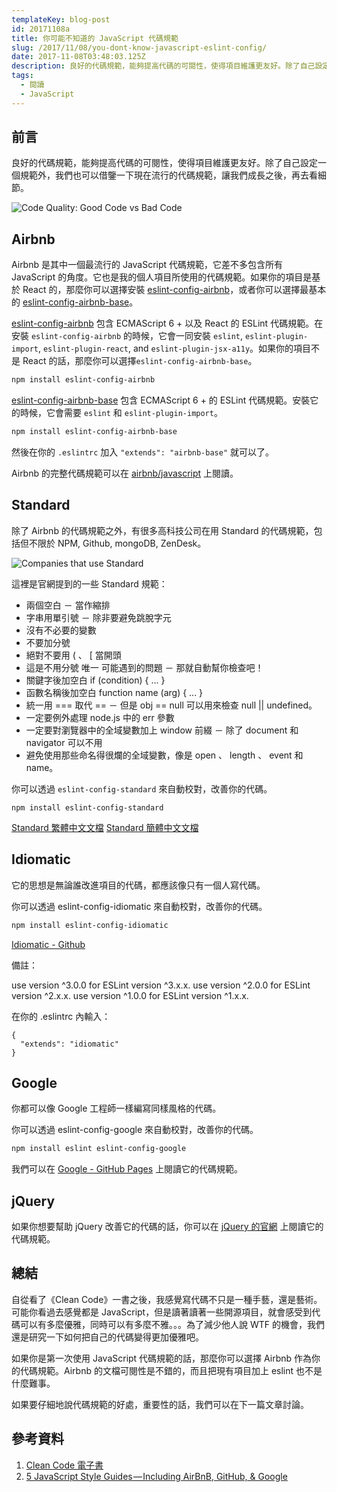 ```yaml
---
templateKey: blog-post
id: 20171108a
title: 你可能不知道的 JavaScript 代碼規範
slug: /2017/11/08/you-dont-know-javascript-eslint-config/
date: 2017-11-08T03:48:03.125Z
description: 良好的代碼規範，能夠提高代碼的可閱性，使得項目維護更友好。除了自己設定一個規範外，我們也可以借鑒一下現在流行的代碼規範，讓我們成長之後，再去看細節。
tags:
  - 閱讀
  - JavaScript
---
```


## 前言

良好的代碼規範，能夠提高代碼的可閱性，使得項目維護更友好。除了自己設定一個規範外，我們也可以借鑒一下現在流行的代碼規範，讓我們成長之後，再去看細節。

![Code Quality: Good Code vs Bad Code](https://i.imgur.com/DPltr6s.png)

## Airbnb

Airbnb 是其中一個最流行的 JavaScript 代碼規範，它差不多包含所有 JavaScript 的角度。它也是我的個人項目所使用的代碼規範。如果你的項目是基於 React 的，那麼你可以選擇安裝 [eslint-config-airbnb][1]，或者你可以選擇最基本的 [eslint-config-airbnb-base][2]。

[eslint-config-airbnb][1] 包含 ECMAScript 6 + 以及 React 的 ESLint 代碼規範。在安裝 `eslint-config-airbnb` 的時候，它會一同安裝 `eslint`, `eslint-plugin-import`, `eslint-plugin-react`, and `eslint-plugin-jsx-a11y`。如果你的項目不是 React 的話，那麼你可以選擇`eslint-config-airbnb-base`。

```bash
npm install eslint-config-airbnb
```

[eslint-config-airbnb-base][2] 包含 ECMAScript 6 + 的 ESLint 代碼規範。安裝它的時候，它會需要 `eslint` 和 `eslint-plugin-import`。

```bash
npm install eslint-config-airbnb-base
```

然後在你的 `.eslintrc` 加入 `"extends": "airbnb-base"` 就可以了。

Airbnb 的完整代碼規範可以在 [airbnb/javascript][3] 上閱讀。

## Standard

除了 Airbnb 的代碼規範之外，有很多高科技公司在用 Standard 的代碼規範，包括但不限於 NPM, Github, mongoDB, ZenDesk。

![Companies that use Standard][4]

這裡是官網提到的一些 Standard 規範：

- 兩個空白 － 當作縮排
- 字串用單引號 － 除非要避免跳脫字元
- 沒有不必要的變數
- 不要加分號
- 絕對不要用 ( 、 [ 當開頭
- 這是不用分號 唯一 可能遇到的問題 － 那就自動幫你檢查吧！
- 關鍵字後加空白 if (condition) { ... }
- 函數名稱後加空白 function name (arg) { ... }
- 統一用 === 取代 == － 但是 obj == null 可以用來檢查 null || undefined。
- 一定要例外處理 node.js 中的 err 參數
- 一定要對瀏覽器中的全域變數加上 window 前綴 － 除了 document 和 navigator 可以不用
- 避免使用那些命名得很爛的全域變數，像是 open 、 length 、 event 和 name。

你可以透過 `eslint-config-standard` 來自動校對，改善你的代碼。

```shell
npm install eslint-config-standard
```

[Standard 繁體中文文檔][5]
[Standard 簡體中文文檔][6]

## Idiomatic

它的思想是無論誰改進項目的代碼，都應該像只有一個人寫代碼。

你可以透過 eslint-config-idiomatic 來自動校對，改善你的代碼。

```bash
npm install eslint-config-idiomatic
```

[Idiomatic - Github][7]

備註：

use version ^3.0.0 for ESLint version ^3.x.x.
use version ^2.0.0 for ESLint version ^2.x.x.
use version ^1.0.0 for ESLint version ^1.x.x.

在你的 .eslintrc 內輸入：

```
{
  "extends": "idiomatic"
}
```

## Google

你都可以像 Google 工程師一樣編寫同樣風格的代碼。

你可以透過 eslint-config-google 來自動校對，改善你的代碼。

```bash
npm install eslint eslint-config-google
```

我們可以在 [Google - GitHub Pages][8] 上閱讀它的代碼規範。

## jQuery

如果你想要幫助 jQuery 改善它的代碼的話，你可以在 [jQuery 的官網][9] 上閱讀它的代碼規範。

## 總結

自從看了《Clean Code》一書之後，我感覺寫代碼不只是一種手藝，還是藝術。可能你看過去感覺都是 JavaScript，但是讀著讀著一些開源項目，就會感受到代碼可以有多麼優雅，同時可以有多麼不雅。。。為了減少他人說 WTF 的機會，我們還是研究一下如何把自己的代碼變得更加優雅吧。

如果你是第一次使用 JavaScript 代碼規範的話，那麼你可以選擇 Airbnb 作為你的代碼規範。Airbnb 的文檔可閱性是不錯的，而且把現有項目加上 eslint 也不是什麼難事。

如果要仔細地說代碼規範的好處，重要性的話，我們可以在下一篇文章討論。

## 參考資料

1. [Clean Code 電子書](http://www.cbs.dtu.dk/courses/27610/clean_code_index.html)
1. [5 JavaScript Style Guides — Including AirBnB, GitHub, & Google](https://codeburst.io/5-javascript-style-guides-including-airbnb-github-google-88cbc6b2b7aa)

[1]: https://www.npmjs.com/package/eslint-config-airbnb
[2]: https://www.npmjs.com/package/eslint-config-airbnb-base
[3]: https://github.com/airbnb/javascript
[4]: https://i.imgur.com/fw8cwny.jpg
[5]: https://github.com/standard/standard/blob/master/docs/README-zhtw.md
[6]: https://github.com/standard/standard/blob/master/docs/README-zhcn.md
[7]: https://github.com/rwaldron/idiomatic.js/
[8]: https://google.github.io/styleguide/jsguide.html
[9]: https://contribute.jquery.org/style-guide/js/
